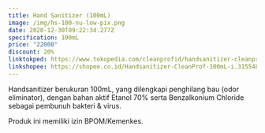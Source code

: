 ```yaml
---
title: Hand Sanitizer (100mL)
image: /img/hs-100-nu-low-pix.png
date: 2020-12-30T09:22:34.277Z
specification: 100mL
price: "22000"
discount: 20%
linktokped: https://www.tokopedia.com/cleanprofid/handsanitizer-cleanprof-100ml
linkshopee: https://shopee.co.id/Handsanitizer-CleanProf-100mL-i.315548033.7854907933
---
```

Handsanitizer berukuran 100mL, yang dilengkapi penghilang bau (odor eliminator), dengan bahan aktif Etanol 70% serta Benzalkonium Chloride sebagai pembunuh bakteri & virus.

Produk ini memiliki izin BPOM/Kemenkes.